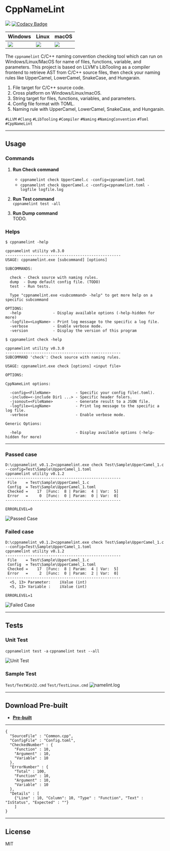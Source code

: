 # **CppNameLint**

![](https://img.shields.io/azure-devops/build/CPPNAMELINT/78202891-aba0-41ab-952b-2152c4a57470/3?style=plastic)
[![Codacy Badge](https://api.codacy.com/project/badge/Grade/43b938056017438d886670b354e52485)](https://app.codacy.com/manual/dougpuob/cpp-namelint?utm_source=github.com&utm_medium=referral&utm_content=dougpuob/cpp-namelint&utm_campaign=Badge_Grade_Dashboard)

| Windows | Linux | macOS |
|---------|-------|-------|
|![](https://dev.azure.com/CppNameLint/cpp-namelint/_apis/build/status/cpp-namelint?branchName=master&jobName=Windows) |![](https://dev.azure.com/CppNameLint/cpp-namelint/_apis/build/status/cpp-namelint?branchName=master&jobName=Linux)   | ![](https://dev.azure.com/CppNameLint/cpp-namelint/_apis/build/status/cpp-namelint?branchName=master&jobName=macOS)


The `cppnamelint` C/C++ naming convention checking tool which can run on Windows/Linux/MacOS for name of files, functions, variable, and parameters. This project is based on LLVM's LibTooling as a compiler frontend to retrieve AST from C/C++ source files, then check your naming rules like UpperCamel, LowerCamel, SnakeCase, and Hungarain.

1. File target for C/C++ source code.
1. Cross platform on Windows/Linux/macOS.
1. String target for files, functions, variables, and parameters.
1. Config file format with TOML.
1. Naming rule with UpperCamel, LowerCamel, SnakeCase, and Hungarain.


`#LLVM` `#Clang` `#LibTooling` `#Compiler` `#Naming` `#NamingConvention` `#Toml` `#CppNameLint`

----------

## **Usage**

### Commands
1. **Run Check command**  
   - `cppnamelint check UpperCamel.c -config=cppnamelint.toml`
   - `cppnamelint check UpperCamel.c -config=cppnamelint.toml -logfile logfile.log`
   
1. **Run Test command**  
   `cppnamelint test -all`

1. **Run Dump command**  
   TODO.

### Helps
```
$ cppnamelint -help

cppnamelint utility v0.3.0
---------------------------------------------------
USAGE: cppnamelint.exe [subcommand] [options]

SUBCOMMANDS:

  check - Check source with naming rules.
  dump  - Dump default config file. (TODO)
  test  - Run tests.

  Type "cppnamelint.exe <subcommand> -help" to get more help on a specific subcommand

OPTIONS:
  -help              - Display available options (-help-hidden for more)
  -logfile=<LogName> - Print log message to the specific a log file.
  -verbose           - Enable verbose mode.
  -version           - Display the version of this program
```

```
$ cppnamelint check -help

cppnamelint utility v0.3.0
---------------------------------------------------
SUBCOMMAND 'check': Check source with naming rules.

USAGE: cppnamelint.exe check [options] <input file>

OPTIONS:

CppNameLint options:

  -config=<FileName>           - Specific your config file(.toml).
  -include=<-include Dir1 ...> - Specific header folers.
  -jsonout=<FileName>          - Generate result to a JSON file.
  -logfile=<LogName>           - Print log message to the specific a log file.
  -verbose                     - Enable verbose mode.

Generic Options:

  -help                        - Display available options (-help-hidden for more)
```

----------

### **Passed case**

```shell
D:\cppnamelint_v0.1.2>cppnamelint.exe check Test\Sample\UpperCamel_1.c --config=Test\Sample\UpperCamel_1.toml
cppnamelint utility v0.1.2
---------------------------------------------------
 File    = Test\Sample\UpperCamel_1.c
 Config  = Test\Sample\UpperCamel_1.toml
 Checked =    17  [Func:  8 | Param:  4 | Var:  5]
 Error   =     0  [Func:  0 | Param:  0 | Var:  0]
---------------------------------------------------

ERRORLEVEL=0
```
  
![Passed Case](https://i.imgur.com/JmULdqR.png)

### **Failed case**

```shell
D:\cppnamelint_v0.1.2>cppnamelint.exe check Test\Sample\UpperCamel_1.c --config=Test\Sample\UpperCamel_1.toml
cppnamelint utility v0.1.2
---------------------------------------------------
 File    = Test\Sample\UpperCamel_1.c
 Config  = Test\Sample\UpperCamel_1.toml
 Checked =    17  [Func:  8 | Param:  4 | Var:  5]
 Error   =     2  [Func:  0 | Param:  2 | Var:  0]
---------------------------------------------------
  <5, 13> Parameter:    iValue (int)
  <5, 13> Variable :    iValue (int)

ERRORLEVEL=1
```
  
![Failed Case](https://i.imgur.com/YLWolw0.png)


----------

## **Tests**

### **Unit Test**

`cppnamelint test -a`
`cppnamelint test --all`

![Unit Test](https://i.imgur.com/a09h4Yg.png)


### **Sample Test**

`Test/TestWin32.cmd`
`Test/TestLinux.cmd`
![namelint.log](https://i.imgur.com/rEnoOs4.png)


----------

## **Download Pre-built**

- [**Pre-built**](https://github.com/dougpuob/cpp-namelint/releases)


----------


```
{
  "SourceFile" : "Common.cpp",
  "ConfigFile" : "Config.toml",
  "CheckedNumber" : {
    "Function" : 10,
    "Argument" : 10,
    "Variable" : 10
  },
  "ErrorNumber" : {
    "Total" : 100,
    "Function" : 10,
    "Argument" : 10,
    "Variable" : 10
  },
  "Details" : [
    {"Line" : 10, "Column": 10, "Type" : "Function", "Text" : "IsStatus", "Expected" : ""}
    ]
}
```


----------


## License
MIT

